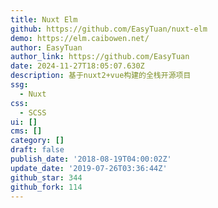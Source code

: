 ```yaml
---
title: Nuxt Elm
github: https://github.com/EasyTuan/nuxt-elm
demo: https://elm.caibowen.net/
author: EasyTuan
author_link: https://github.com/EasyTuan
date: 2024-11-27T18:05:07.630Z
description: 基于nuxt2+vue构建的全栈开源项目
ssg:
  - Nuxt
css:
  - SCSS
ui: []
cms: []
category: []
draft: false
publish_date: '2018-08-19T04:00:02Z'
update_date: '2019-07-26T03:36:44Z'
github_star: 344
github_fork: 114
---
```

